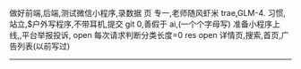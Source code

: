 做好前端,后端,测试微信小程序,录数据
页
专一,老师随风虾米 trae,GLM-4.
习惯,站立,$户外写程序,不带耳机,提交 git
0,善假于 ai,(一个个字母写)
准备小程序上线,,平台举报投诉,
open 每次请求判断分类长度=0 res
open 详情页,搜索,首页,广告列表(以前写过)

---
